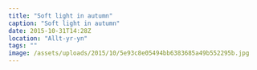 ```yaml
---
title: "Soft light in autumn"
caption: "Soft light in autumn"
date: 2015-10-31T14:28Z
location: "Allt-yr-yn"
tags: ""
image: /assets/uploads/2015/10/5e93c8e05494bb6383685a49b552295b.jpg
---
```

